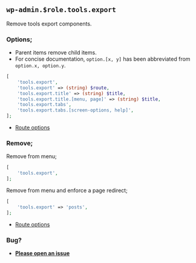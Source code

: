 ## `wp-admin.$role.tools.export`

Remove tools export components.

### Options;

* Parent items remove child items. 
* For concise documentation, `option.[x, y]` has been abbreviated from `option.x, option.y`.

```php
[
    'tools.export',
    'tools.export' => (string) $route,
    'tools.export.title' => (string) $title,
    'tools.export.title.[menu, page]' => (string) $title,
    'tools.export.tabs',
    'tools.export.tabs.[screen-options, help]',
];
```

* [Route options](../route-options.md)

### Remove;

Remove from menu;

```php
[
    'tools.export',
];
```

Remove from menu and enforce a page redirect;

```php
[
    'tools.export' => 'posts',
];
```

* [Route options](../route-options.md)

### Bug?

* **[Please open an issue](https://github.com/soberwp/intervention/issues/new?title=[wp-admin.tools.export]&labels=bug&assignees=darrenjacoby)**
